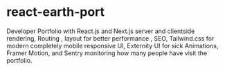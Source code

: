 # react-earth-port
Developer Portfolio with React.js and Next.js server and clientside rendering, Routing , layout for better performance , SEO, Tailwind.css for modern completely mobile responsive UI, Externity UI for sick Animations, Framer Motion, and Sentry monitoring how many people have visit the portfolio.
